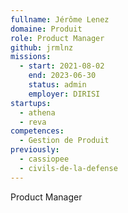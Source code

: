 ```yaml
---
fullname: Jérôme Lenez
domaine: Produit
role: Product Manager
github: jrmlnz
missions:
  - start: 2021-08-02
    end: 2023-06-30
    status: admin
    employer: DIRISI
startups:
  - athena
  - reva
competences:
  - Gestion de Produit
previously:
  - cassiopee
  - civils-de-la-defense
---
```


Product Manager
